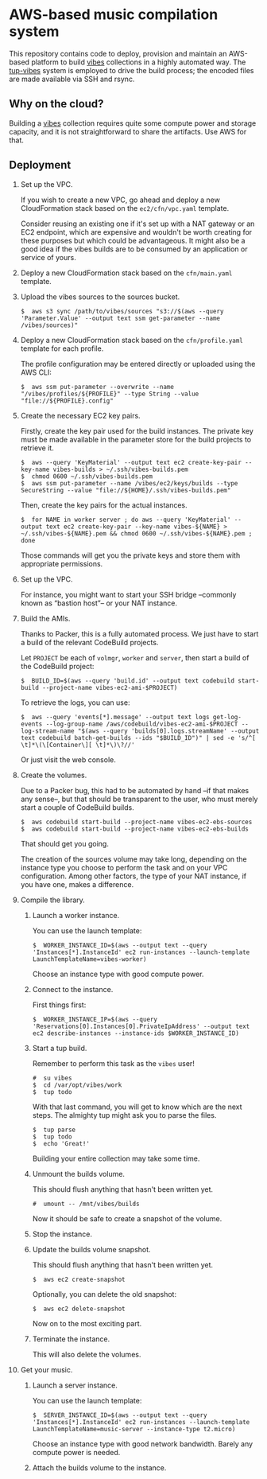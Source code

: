 AWS-based music compilation system
================================================================================

This repository contains code to deploy, provision and maintain an AWS-based platform to build [vibes](https://www.davidjsp.eu/vibes/index) collections in a highly automated way. The [tup-vibes](https://github.com/kalrish/tup-vibes) system is employed to drive the build process; the encoded files are made available via SSH and rsync.


Why on the cloud?
--------------------------------------------------------------------------------

Building a [vibes]() collection requires quite some compute power and storage capacity, and it is not straightforward to share the artifacts. Use AWS for that.


Deployment
--------------------------------------------------------------------------------

 1.  Set up the VPC.
 
     If you wish to create a new VPC, go ahead and deploy a new CloudFormation stack based on the `ec2/cfn/vpc.yaml` template.
     
     Consider reusing an existing one if it's set up with a NAT gateway or an EC2 endpoint, which are expensive and wouldn't be worth creating for these purposes but which could be advantageous. It might also be a good idea if the vibes builds are to be consumed by an application or service of yours.
 
 2.  Deploy a new CloudFormation stack based on the `cfn/main.yaml` template.
 
 3.  Upload the vibes sources to the sources bucket.
 
         $  aws s3 sync /path/to/vibes/sources "s3://$(aws --query 'Parameter.Value' --output text ssm get-parameter --name /vibes/sources)"
 
 4.  Deploy a new CloudFormation stack based on the `cfn/profile.yaml` template for each profile.
 
     The profile configuration may be entered directly or uploaded using the AWS CLI:
     
         $  aws ssm put-parameter --overwrite --name "/vibes/profiles/${PROFILE}" --type String --value "file://${PROFILE}.config"
 
 5.  Create the necessary EC2 key pairs.

     Firstly, create the key pair used for the build instances. The private key must be made available in the parameter store for the build projects to retrieve it.
     
         $  aws --query 'KeyMaterial' --output text ec2 create-key-pair --key-name vibes-builds > ~/.ssh/vibes-builds.pem
         $  chmod 0600 ~/.ssh/vibes-builds.pem
         $  aws ssm put-parameter --name /vibes/ec2/keys/builds --type SecureString --value "file://${HOME}/.ssh/vibes-builds.pem"
     
     Then, create the key pairs for the actual instances.
     
         $  for NAME in worker server ; do aws --query 'KeyMaterial' --output text ec2 create-key-pair --key-name vibes-${NAME} > ~/.ssh/vibes-${NAME}.pem && chmod 0600 ~/.ssh/vibes-${NAME}.pem ; done
     
     Those commands will get you the private keys and store them with appropriate permissions.

 6.  Set up the VPC.

     For instance, you might want to start your SSH bridge –commonly known as “bastion host”– or your NAT instance.

 7.  Build the AMIs.

     Thanks to Packer, this is a fully automated process. We just have to start a build of the relevant CodeBuild projects.
     
     Let `PROJECT` be each of `volmgr`, `worker` and `server`, then start a build of the CodeBuild project:
     
         $  BUILD_ID=$(aws --query 'build.id' --output text codebuild start-build --project-name vibes-ec2-ami-$PROJECT)
     
     To retrieve the logs, you can use:
     
         $  aws --query 'events[*].message' --output text logs get-log-events --log-group-name /aws/codebuild/vibes-ec2-ami-$PROJECT --log-stream-name "$(aws --query 'builds[0].logs.streamName' --output text codebuild batch-get-builds --ids "$BUILD_ID")" | sed -e 's/^[ \t]*\(\[Container\][ \t]*\)\?//'
     
     Or just visit the web console.

 8.  Create the volumes.

     Due to a Packer bug, this had to be automated by hand –if that makes any sense–, but that should be transparent to the user, who must merely start a couple of CodeBuild builds.
      
         $  aws codebuild start-build --project-name vibes-ec2-ebs-sources
         $  aws codebuild start-build --project-name vibes-ec2-ebs-builds
      
     That should get you going.
     
     The creation of the sources volume may take long, depending on the instance type you choose to perform the task and on your VPC configuration. Among other factors, the type of your NAT instance, if you have one, makes a difference.

 9.  Compile the library.

     1.  Launch a worker instance.
     
         You can use the launch template:
         
             $  WORKER_INSTANCE_ID=$(aws --output text --query 'Instances[*].InstanceId' ec2 run-instances --launch-template LaunchTemplateName=vibes-worker)
         
         Choose an instance type with good compute power.
     
     2.  Connect to the instance.
     
         First things first:
         
             $  WORKER_INSTANCE_IP=$(aws --query 'Reservations[0].Instances[0].PrivateIpAddress' --output text ec2 describe-instances --instance-ids $WORKER_INSTANCE_ID)
     
     3.  Start a tup build.
     
         Remember to perform this task as the `vibes` user!
           
             #  su vibes
             $  cd /var/opt/vibes/work
             $  tup todo
         
         With that last command, you will get to know which are the next steps. The almighty tup might ask you to parse the files.
         
             $  tup parse
             $  tup todo
             $  echo 'Great!'
         
         Building your entire collection may take some time.
     
     4.  Unmount the builds volume.
     
         This should flush anything that hasn't been written yet.
         
             #  umount -- /mnt/vibes/builds
         
         Now it should be safe to create a snapshot of the volume.
     
     5.  Stop the instance.
     
     6.  Update the builds volume snapshot.
     
         This should flush anything that hasn't been written yet.
         
             $  aws ec2 create-snapshot
         
         Optionally, you can delete the old snapshot:
         
             $  aws ec2 delete-snapshot
         
         Now on to the most exciting part.
     
     7.  Terminate the instance.
     
         This will also delete the volumes.

10.  Get your music.

     1.  Launch a server instance.
     
         You can use the launch template:
          
             $  SERVER_INSTANCE_ID=$(aws --output text --query 'Instances[*].InstanceId' ec2 run-instances --launch-template LaunchTemplateName=music-server --instance-type t2.micro)
          
         Choose an instance type with good network bandwidth. Barely any compute power is needed.
     
     2.  Attach the builds volume to the instance.
